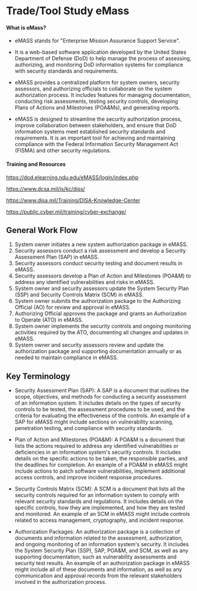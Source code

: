 # Trade/Tool Study eMass

#### What is eMass?
- eMASS stands for "Enterprise Mission Assurance Support Service". 

- It is a web-based software application developed by the United States Department of Defense (DoD) to help manage the process of assessing, authorizing, and monitoring DoD information systems for compliance with security standards and requirements.

- eMASS provides a centralized platform for system owners, security assessors, and authorizing officials to collaborate on the system authorization process. It includes features for managing documentation, conducting risk assessments, testing security controls, developing Plans of Actions and Milestones (POA&Ms), and generating reports.

- eMASS is designed to streamline the security authorization process, improve collaboration between stakeholders, and ensure that DoD information systems meet established security standards and requirements. It is an important tool for achieving and maintaining compliance with the Federal Information Security Management Act (FISMA) and other security regulations.

#### Training and Resources
https://dod.elearning.ndu.edu/eMASS/login/index.php

https://www.dcsa.mil/is/kc/diss/

https://www.disa.mil/Training/DISA-Knowledge-Center

https://public.cyber.mil/training/cyber-exchange/


## General Work Flow
1. System owner initiates a new system authorization package in eMASS.
2. Security assessors conduct a risk assessment and develop a Security Assessment Plan (SAP) in eMASS.
3. Security assessors conduct security testing and document results in eMASS.
4. Security assessors develop a Plan of Action and Milestones (POA&M) to address any identified vulnerabilities and risks in eMASS.
5. System owner and security assessors update the System Security Plan (SSP) and Security Controls Matrix (SCM) in eMASS.
6. System owner submits the authorization package to the Authorizing Official (AO) for review and approval in eMASS.
7. Authorizing Official approves the package and grants an Authorization to Operate (ATO) in eMASS.
8. System owner implements the security controls and ongoing monitoring activities required by the ATO, documenting all changes and updates in eMASS.
9. System owner and security assessors review and update the authorization package and supporting documentation annually or as needed to maintain compliance in eMASS.


## Key Terminology
- Security Assessment Plan (SAP): A SAP is a document that outlines the scope, objectives, and methods for conducting a security assessment of an information system. It includes details on the types of security controls to be tested, the assessment procedures to be used, and the criteria for evaluating the effectiveness of the controls. An example of a SAP for eMASS might include sections on vulnerability scanning, penetration testing, and compliance with security standards.

- Plan of Action and Milestones (POA&M): A POA&M is a document that lists the actions required to address any identified vulnerabilities or deficiencies in an information system's security controls. It includes details on the specific actions to be taken, the responsible parties, and the deadlines for completion. An example of a POA&M in eMASS might include actions to patch software vulnerabilities, implement additional access controls, and improve incident response procedures.

- Security Controls Matrix (SCM): A SCM is a document that lists all the security controls required for an information system to comply with relevant security standards and regulations. It includes details on the specific controls, how they are implemented, and how they are tested and monitored. An example of an SCM in eMASS might include controls related to access management, cryptography, and incident response.

- Authorization Packages: An authorization package is a collection of documents and information related to the assessment, authorization, and ongoing monitoring of an information system's security. It includes the System Security Plan (SSP), SAP, POA&M, and SCM, as well as any supporting documentation, such as vulnerability assessments and security test results. An example of an authorization package in eMASS might include all of these documents and information, as well as any communication and approval records from the relevant stakeholders involved in the authorization process.


